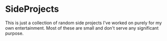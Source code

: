 # SideProjects
This is just a collection of random side projects I've worked on purely for my own entertainment. Most of these are small and don't serve any significant purpose.
